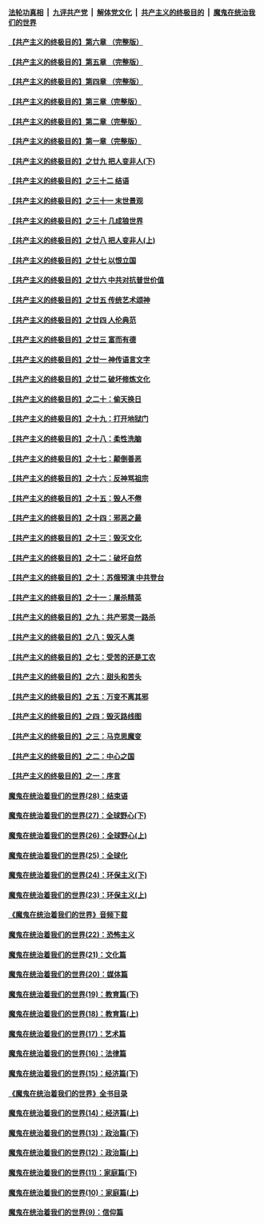 

####  [法轮功真相](../../../../basic/blob/master/README.md?t=05080801) &nbsp;|&nbsp; [九评共产党](../../../../9ping.md/blob/master/README.md?t=05080801) &nbsp;|&nbsp; [解体党文化](../../../../jtdwh.md/blob/master/README.md?t=05080801)  &nbsp;|&nbsp; [共产主义的终极目的](../../../../gczydzjmd.md/blob/master/README.md?t=05080801) &nbsp;|&nbsp; [魔鬼在统治我们的世界](../../../../mgztzwmdsj.md/blob/master/README.md?t=05080801) 

#### [【共产主义的终极目的】第六章 （完整版）](../pages/nsc422/n11428913.md?t=05080801) 

#### [【共产主义的终极目的】第五章 （完整版）](../pages/nsc422/n11428912.md?t=05080801) 

#### [【共产主义的终极目的】第四章 （完整版）](../pages/nsc422/n11428907.md?t=05080801) 

#### [【共产主义的终极目的】第三章（完整版）](../pages/nsc422/n11428848.md?t=05080801) 

#### [【共产主义的终极目的】第二章（完整版）](../pages/nsc422/n11428831.md?t=05080801) 

#### [【共产主义的终极目的】第一章（完整版）](../pages/nsc422/n11417651.md?t=05080801) 

#### [【共产主义的终极目的】之廿九 把人变非人(下)](../pages/nsc422/n11344140.md?t=05080801) 

#### [【共产主义的终极目的】之三十二 结语](../pages/nsc422/n11360535.md?t=05080801) 

#### [【共产主义的终极目的】之三十一 末世景观](../pages/nsc422/n11351129.md?t=05080801) 

#### [【共产主义的终极目的】之三十 几成狼世界](../pages/nsc422/n11348280.md?t=05080801) 

#### [【共产主义的终极目的】之廿八 把人变非人(上)](../pages/nsc422/n11340492.md?t=05080801) 

#### [【共产主义的终极目的】之廿七 以恨立国](../pages/nsc422/n11336944.md?t=05080801) 

#### [【共产主义的终极目的】之廿六 中共对抗普世价值](../pages/nsc422/n11324785.md?t=05080801) 

#### [【共产主义的终极目的】之廿五 传统艺术颂神](../pages/nsc422/n11296396.md?t=05080801) 

#### [【共产主义的终极目的】之廿四 人伦典范](../pages/nsc422/n11296397.md?t=05080801) 

#### [【共产主义的终极目的】之廿三 富而有德](../pages/nsc422/n11283598.md?t=05080801) 

#### [【共产主义的终极目的】之廿一 神传语言文字](../pages/nsc422/n11263265.md?t=05080801) 

#### [【共产主义的终极目的】之廿二 破坏修炼文化](../pages/nsc422/n11245728.md?t=05080801) 

#### [【共产主义的终极目的】之二十：偷天换日](../pages/nsc422/n11238846.md?t=05080801) 

#### [【共产主义的终极目的】之十九：打开地狱门](../pages/nsc422/n11206376.md?t=05080801) 

#### [【共产主义的终极目的】之十八：柔性洗脑](../pages/nsc422/n11199994.md?t=05080801) 

#### [【共产主义的终极目的】之十七：颠倒善恶](../pages/nsc422/n11179782.md?t=05080801) 

#### [【共产主义的终极目的】之十六：反神骂祖宗](../pages/nsc422/n11166798.md?t=05080801) 

#### [【共产主义的终极目的】之十五：毁人不倦](../pages/nsc422/n11166792.md?t=05080801) 

#### [【共产主义的终极目的】之十四：邪恶之最](../pages/nsc422/n11150249.md?t=05080801) 

#### [【共产主义的终极目的】之十三：毁灭文化](../pages/nsc422/n11135227.md?t=05080801) 

#### [【共产主义的终极目的】之十二：破坏自然](../pages/nsc422/n11135214.md?t=05080801) 

#### [【共产主义的终极目的】之十：苏俄预演 中共登台](../pages/nsc422/n11118424.md?t=05080801) 

#### [【共产主义的终极目的】之十一：屠杀精英](../pages/nsc422/n11118442.md?t=05080801) 

#### [【共产主义的终极目的】之九：共产邪灵一路杀](../pages/nsc422/n11114139.md?t=05080801) 

#### [【共产主义的终极目的】之八：毁灭人类](../pages/nsc422/n11108503.md?t=05080801) 

#### [【共产主义的终极目的】之七：受苦的还是工农](../pages/nsc422/n11101809.md?t=05080801) 

#### [【共产主义的终极目的】之六：甜头和苦头](../pages/nsc422/n11096971.md?t=05080801) 

#### [【共产主义的终极目的】之五：万变不离其邪](../pages/nsc422/n11091285.md?t=05080801) 

#### [【共产主义的终极目的】之四：毁灭路线图](../pages/nsc422/n11086284.md?t=05080801) 

#### [【共产主义的终极目的】之三：马克思魔变](../pages/nsc422/n11061941.md?t=05080801) 

#### [【共产主义的终极目的】之二：中心之国](../pages/nsc422/n11047728.md?t=05080801) 

#### [【共产主义的终极目的】之一：序言](../pages/nsc422/n11086077.md?t=05080801) 

#### [魔鬼在统治着我们的世界(28)：结束语](../pages/nsc422/n10936246.md?t=05080801) 

#### [魔鬼在统治着我们的世界(27)：全球野心(下)](../pages/nsc422/n10928319.md?t=05080801) 

#### [魔鬼在统治着我们的世界(26)：全球野心(上)](../pages/nsc422/n10900318.md?t=05080801) 

#### [魔鬼在统治着我们的世界(25)：全球化](../pages/nsc422/n10788205.md?t=05080801) 

#### [魔鬼在统治着我们的世界(24)：环保主义(下)](../pages/nsc422/n10695307.md?t=05080801) 

#### [魔鬼在统治着我们的世界(23)：环保主义(上)](../pages/nsc422/n10688613.md?t=05080801) 

#### [《魔鬼在统治着我们的世界》音频下载](../pages/nsc422/n10635553.md?t=05080801) 

#### [魔鬼在统治着我们的世界(22)：恐怖主义](../pages/nsc422/n10614727.md?t=05080801) 

#### [魔鬼在统治着我们的世界(21)：文化篇](../pages/nsc422/n10597706.md?t=05080801) 

#### [魔鬼在统治着我们的世界(20)：媒体篇](../pages/nsc422/n10586579.md?t=05080801) 

#### [魔鬼在统治着我们的世界(19)：教育篇(下)](../pages/nsc422/n10564808.md?t=05080801) 

#### [魔鬼在统治着我们的世界(18)：教育篇(上)](../pages/nsc422/n10526970.md?t=05080801) 

#### [魔鬼在统治着我们的世界(17)：艺术篇](../pages/nsc422/n10499093.md?t=05080801) 

#### [魔鬼在统治着我们的世界(16)：法律篇](../pages/nsc422/n10485969.md?t=05080801) 

#### [魔鬼在统治着我们的世界(15)：经济篇(下)](../pages/nsc422/n10469975.md?t=05080801) 

#### [《魔鬼在统治着我们的世界》全书目录](../pages/nsc422/n10464261.md?t=05080801) 

#### [魔鬼在统治着我们的世界(14)：经济篇(上)](../pages/nsc422/n10457370.md?t=05080801) 

#### [魔鬼在统治着我们的世界(13)：政治篇(下)](../pages/nsc422/n10448270.md?t=05080801) 

#### [魔鬼在统治着我们的世界(12)：政治篇(上)](../pages/nsc422/n10444576.md?t=05080801) 

#### [魔鬼在统治着我们的世界(11)：家庭篇(下)](../pages/nsc422/n10440961.md?t=05080801) 

#### [魔鬼在统治着我们的世界(10)：家庭篇(上)](../pages/nsc422/n10435448.md?t=05080801) 

#### [魔鬼在统治着我们的世界(9)：信仰篇](../pages/nsc422/n10432159.md?t=05080801) 

